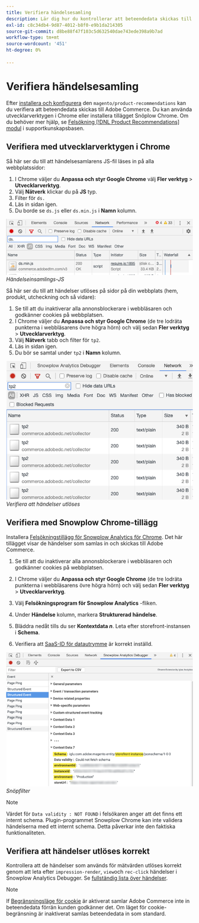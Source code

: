 ```yaml
---
title: Verifiera händelsesamling
description: Lär dig hur du kontrollerar att beteendedata skickas till Adobe Commerce.
exl-id: c8c34db4-9d87-4012-b8f0-e9b1da214305
source-git-commit: d8be88f47f103c5d632540dae743ede398a9b7ad
workflow-type: tm+mt
source-wordcount: '451'
ht-degree: 0%

---
```


# Verifiera händelsesamling

Efter [installera och konfigurera](install-configure.md) den `magento/product-recommendations` kan du verifiera att beteendedata skickas till Adobe Commerce. Du kan använda utvecklarverktygen i Chrome eller installera tillägget Snöplow Chrome. Om du behöver mer hjälp, se [Felsökning [!DNL Product Recommendations] modul](https://experienceleague.adobe.com/docs/commerce-knowledge-base/kb/troubleshooting/miscellaneous/troubleshoot-product-recommendations-module-in-magento-commerce.html) i supportkunskapsbasen.

## Verifiera med utvecklarverktygen i Chrome

Så här ser du till att händelsesamlarens JS-fil läses in på alla webbplatssidor:

1. I Chrome väljer du **Anpassa och styr Google Chrome** välj **Fler verktyg** > **Utvecklarverktyg**.
1. Välj **Nätverk** klickar du på **JS** typ.
1. Filter för `ds.`
1. Läs in sidan igen.
1. Du borde se `ds.js` eller `ds.min.js` i **Namn** kolumn.

![Händelseinsamlings-JS](assets/filter-ds.png)
_Händelseinsamlings-JS_

Så här ser du till att händelser utlöses på sidor på din webbplats (hem, produkt, utcheckning och så vidare):

1. Se till att du inaktiverar alla annonsblockerare i webbläsaren och godkänner cookies på webbplatsen.
1. I Chrome väljer du **Anpassa och styr Google Chrome** (de tre lodräta punkterna i webbläsarens övre högra hörn) och välj sedan **Fler verktyg** > **Utvecklarverktyg**.
1. Välj **Nätverk** tabb och filter för `tp2`.
1. Läs in sidan igen.
1. Du bör se samtal under `tp2` i **Namn** kolumn.

![Starthändelser](assets/filter-tp2.png)
_Verifiera att händelser utlöses_

## Verifiera med Snowplow Chrome-tillägg

Installera [Felsökningstillägg för Snowplow Analytics för Chrome](https://chrome.google.com/webstore/detail/snowplow-analytics-debugg/jbnlcgeengmijcghameodeaenefieedm). Det här tillägget visar de händelser som samlas in och skickas till Adobe Commerce.

1. Se till att du inaktiverar alla annonsblockerare i webbläsaren och godkänner cookies på webbplatsen.

1. I Chrome väljer du **Anpassa och styr Google Chrome** (de tre lodräta punkterna i webbläsarens övre högra hörn) och välj sedan **Fler verktyg** > **Utvecklarverktyg**.

1. Välj **Felsökningsprogram för Snowplow Analytics** -fliken.

1. Under **Händelse** kolumn, markera **Strukturerad händelse**.

1. Bläddra nedåt tills du ser **Kontextdata _n_**. Leta efter storefront-instansen i **Schema**.

1. Verifiera att [SaaS-ID för datautrymme](https://experienceleague.adobe.com/docs/commerce-admin/config/services/saas.html) är korrekt inställd.

![filtret Snöpflöde](assets/snowplow-filter.png)
_Snöpfilter_

>[!NOTE]
>
> Värdet för `Data validity : NOT FOUND` i felsökaren anger att det finns ett internt schema. Plugin-programmet Snowplow Chrome kan inte validera händelserna med ett internt schema. Detta påverkar inte den faktiska funktionaliteten.

## Verifiera att händelser utlöses korrekt

Kontrollera att de händelser som används för mätvärden utlöses korrekt genom att leta efter `impression-render`, `view`och `rec-click` händelser i Snowplow Analytics Debugger. Se [fullständig lista över händelser](https://experienceleague.adobe.com/docs/commerce-merchant-services/product-recommendations/developer/events.html).

>[!NOTE]
>
> If [Begränsningsläge för cookie](https://experienceleague.adobe.com/docs/commerce-admin/start/compliance/privacy/compliance-cookie-law.html) är aktiverat samlar Adobe Commerce inte in beteendedata förrän kunden godkänner det. Om läget för cookie-begränsning är inaktiverat samlas beteendedata in som standard.
